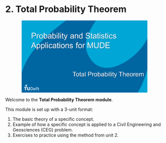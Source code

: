 # 2. Total Probability Theorem

<p><img src="https://raw.githubusercontent.com/mike-mendoza/-PSAM1_test/main/images/total_prob_theorem.PNG" alt="" style="display: block; margin-left: auto; margin-right: auto;" width="400" height="230" /></p>

Welcome to the **Total Probability Theorem module**.

This module is set up with a 3-unit format:
1. The basic theory of a specific concept.
2. Example of how a specific concept is applied to a Civil Engineering and Geosciences (CEG) problem.
3. Exercises to practice using the method from unit 2.
